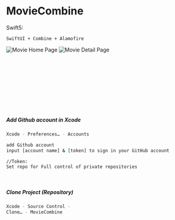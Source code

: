 # MovieCombine
Swift5: 
```
SwiftUI + Combine + Alamofire
```

![Movie Home Page](https://user-images.githubusercontent.com/23466882/196002152-a6fb2268-53c3-42a3-9164-6daa1b011740.png)
![Movie Detail Page](https://user-images.githubusercontent.com/23466882/196002156-e54a3645-205b-4dd3-a080-0ee88def9328.png)

<br>
<br>
<br>
<br>
<br>
<br>
<br>
<br>

##### Add Github account in Xcode

```bash
Xcode - Preferences… - Accounts 

add Github account 
input [account name] & [token] to sign in your GitHub account

//Token:
Set repo for Full control of private repositories
```

<br>


##### Clone Project (Repository)

```bash
Xcode - Source Control -
Clone… - MovieCombine
```
